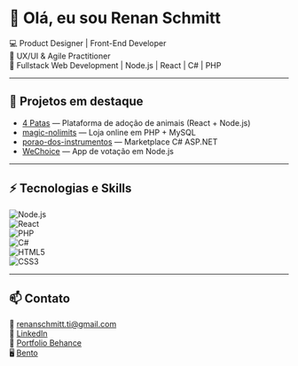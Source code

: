 # 👋 Olá, eu sou Renan Schmitt

💻 Product Designer | Front-End Developer  
🚀 UX/UI & Agile Practitioner  
🔧 Fullstack Web Development | Node.js | React | C# | PHP

---

## 🔭 Projetos em destaque

- [4 Patas](https://github.com/RenanSchmitt/4patas.github.io) — Plataforma de adoção de animais (React + Node.js)
- [magic-nolimits](https://github.com/RenanSchmitt/magic-nolimits) — Loja online em PHP + MySQL
- [porao-dos-instrumentos](https://github.com/RenanSchmitt/porao-dos-instrumentos) — Marketplace C# ASP.NET
- [WeChoice](https://github.com/RenanSchmitt/we-choice) — App de votação em Node.js

---

## ⚡ Tecnologias e Skills

![Node.js](https://img.shields.io/badge/Node.js-339933?style=for-the-badge&logo=node.js&logoColor=white)  
![React](https://img.shields.io/badge/React-20232A?style=for-the-badge&logo=react&logoColor=61DAFB)  
![PHP](https://img.shields.io/badge/PHP-777BB4?style=for-the-badge&logo=php&logoColor=white)  
![C#](https://img.shields.io/badge/C%23-239120?style=for-the-badge&logo=c-sharp&logoColor=white)  
![HTML5](https://img.shields.io/badge/HTML5-E34F26?style=for-the-badge&logo=html5&logoColor=white)  
![CSS3](https://img.shields.io/badge/CSS3-1572B6?style=for-the-badge&logo=css3&logoColor=white)  

---

## 📫 Contato

📧 renanschmitt.ti@gmail.com  
🔗 [LinkedIn](https://www.linkedin.com/in/renanschmitt/)  
🎨 [Portfolio Behance](https://www.behance.net/RenanSchmitt)  
🖥️ [Bento](https://bento.me/renanschmitt)
